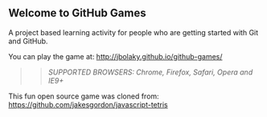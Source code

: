 ## Welcome to GitHub Games

A project based learning activity for people who are getting started with Git and GitHub.

You can play the game at: http://jbolaky.github.io/github-games/

>> _*SUPPORTED BROWSERS*: Chrome, Firefox, Safari, Opera and IE9+_

This fun open source game was cloned from: https://github.com/jakesgordon/javascript-tetris
